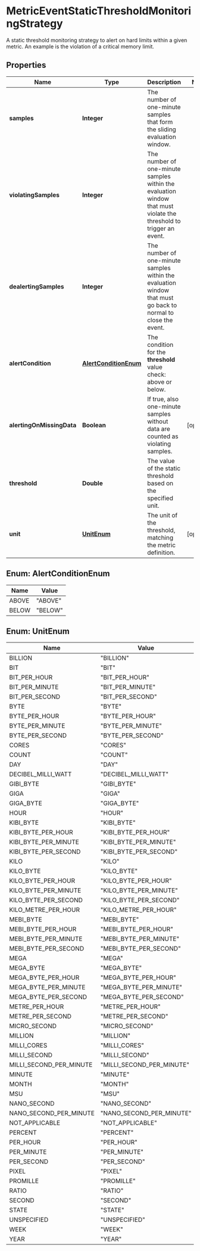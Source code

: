 

# MetricEventStaticThresholdMonitoringStrategy

A static threshold monitoring strategy to alert on hard limits within a given metric. An example is the violation of a critical memory limit.

## Properties

| Name | Type | Description | Notes |
|------------ | ------------- | ------------- | -------------|
|**samples** | **Integer** | The number of one-minute samples that form the sliding evaluation window. |  |
|**violatingSamples** | **Integer** | The number of one-minute samples within the evaluation window that must violate the threshold to trigger an event. |  |
|**dealertingSamples** | **Integer** | The number of one-minute samples within the evaluation window that must go back to normal to close the event. |  |
|**alertCondition** | [**AlertConditionEnum**](#AlertConditionEnum) | The condition for the **threshold** value check: above or below. |  |
|**alertingOnMissingData** | **Boolean** | If true, also one-minute samples without data are counted as violating samples. |  [optional] |
|**threshold** | **Double** | The value of the static threshold based on the specified unit. |  |
|**unit** | [**UnitEnum**](#UnitEnum) | The unit of the threshold, matching the metric definition. |  [optional] |



## Enum: AlertConditionEnum

| Name | Value |
|---- | -----|
| ABOVE | &quot;ABOVE&quot; |
| BELOW | &quot;BELOW&quot; |



## Enum: UnitEnum

| Name | Value |
|---- | -----|
| BILLION | &quot;BILLION&quot; |
| BIT | &quot;BIT&quot; |
| BIT_PER_HOUR | &quot;BIT_PER_HOUR&quot; |
| BIT_PER_MINUTE | &quot;BIT_PER_MINUTE&quot; |
| BIT_PER_SECOND | &quot;BIT_PER_SECOND&quot; |
| BYTE | &quot;BYTE&quot; |
| BYTE_PER_HOUR | &quot;BYTE_PER_HOUR&quot; |
| BYTE_PER_MINUTE | &quot;BYTE_PER_MINUTE&quot; |
| BYTE_PER_SECOND | &quot;BYTE_PER_SECOND&quot; |
| CORES | &quot;CORES&quot; |
| COUNT | &quot;COUNT&quot; |
| DAY | &quot;DAY&quot; |
| DECIBEL_MILLI_WATT | &quot;DECIBEL_MILLI_WATT&quot; |
| GIBI_BYTE | &quot;GIBI_BYTE&quot; |
| GIGA | &quot;GIGA&quot; |
| GIGA_BYTE | &quot;GIGA_BYTE&quot; |
| HOUR | &quot;HOUR&quot; |
| KIBI_BYTE | &quot;KIBI_BYTE&quot; |
| KIBI_BYTE_PER_HOUR | &quot;KIBI_BYTE_PER_HOUR&quot; |
| KIBI_BYTE_PER_MINUTE | &quot;KIBI_BYTE_PER_MINUTE&quot; |
| KIBI_BYTE_PER_SECOND | &quot;KIBI_BYTE_PER_SECOND&quot; |
| KILO | &quot;KILO&quot; |
| KILO_BYTE | &quot;KILO_BYTE&quot; |
| KILO_BYTE_PER_HOUR | &quot;KILO_BYTE_PER_HOUR&quot; |
| KILO_BYTE_PER_MINUTE | &quot;KILO_BYTE_PER_MINUTE&quot; |
| KILO_BYTE_PER_SECOND | &quot;KILO_BYTE_PER_SECOND&quot; |
| KILO_METRE_PER_HOUR | &quot;KILO_METRE_PER_HOUR&quot; |
| MEBI_BYTE | &quot;MEBI_BYTE&quot; |
| MEBI_BYTE_PER_HOUR | &quot;MEBI_BYTE_PER_HOUR&quot; |
| MEBI_BYTE_PER_MINUTE | &quot;MEBI_BYTE_PER_MINUTE&quot; |
| MEBI_BYTE_PER_SECOND | &quot;MEBI_BYTE_PER_SECOND&quot; |
| MEGA | &quot;MEGA&quot; |
| MEGA_BYTE | &quot;MEGA_BYTE&quot; |
| MEGA_BYTE_PER_HOUR | &quot;MEGA_BYTE_PER_HOUR&quot; |
| MEGA_BYTE_PER_MINUTE | &quot;MEGA_BYTE_PER_MINUTE&quot; |
| MEGA_BYTE_PER_SECOND | &quot;MEGA_BYTE_PER_SECOND&quot; |
| METRE_PER_HOUR | &quot;METRE_PER_HOUR&quot; |
| METRE_PER_SECOND | &quot;METRE_PER_SECOND&quot; |
| MICRO_SECOND | &quot;MICRO_SECOND&quot; |
| MILLION | &quot;MILLION&quot; |
| MILLI_CORES | &quot;MILLI_CORES&quot; |
| MILLI_SECOND | &quot;MILLI_SECOND&quot; |
| MILLI_SECOND_PER_MINUTE | &quot;MILLI_SECOND_PER_MINUTE&quot; |
| MINUTE | &quot;MINUTE&quot; |
| MONTH | &quot;MONTH&quot; |
| MSU | &quot;MSU&quot; |
| NANO_SECOND | &quot;NANO_SECOND&quot; |
| NANO_SECOND_PER_MINUTE | &quot;NANO_SECOND_PER_MINUTE&quot; |
| NOT_APPLICABLE | &quot;NOT_APPLICABLE&quot; |
| PERCENT | &quot;PERCENT&quot; |
| PER_HOUR | &quot;PER_HOUR&quot; |
| PER_MINUTE | &quot;PER_MINUTE&quot; |
| PER_SECOND | &quot;PER_SECOND&quot; |
| PIXEL | &quot;PIXEL&quot; |
| PROMILLE | &quot;PROMILLE&quot; |
| RATIO | &quot;RATIO&quot; |
| SECOND | &quot;SECOND&quot; |
| STATE | &quot;STATE&quot; |
| UNSPECIFIED | &quot;UNSPECIFIED&quot; |
| WEEK | &quot;WEEK&quot; |
| YEAR | &quot;YEAR&quot; |



